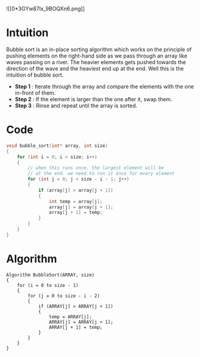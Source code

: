 ![[0*3GYw87Ix_9BOQXn6.png]]

# Intuition

Bubble sort is an in-place sorting algorithm which works on the principle of pushing elements on the right-hand side as we pass through an array like waves passing on a river. The heavier elements gets pushed towards the direction of the wave and the heaviest end up at the end. Well this is the intuition of bubble sort.

- **Step 1** : Iterate through the array and compare the elements with the one in-front of them. 
- **Step 2** : If the element is larger than the one after it, swap them.
- **Step 3** : Rinse and repeat until the array is sorted.

# Code 

```c++
void bubble_sort(int* array, int size)
{
	for (int i = 0; i < size; i++)
	{
		// when this runs once, the largest element will be
		// at the end. we need to run it once for every element
		for (int j = 0; j < size - i - 1; j++)
		{
			if (array[j] > array[j + 1])
			{
				int temp = array[j];
				array[j] = array[j + 1];
				array[j + 1] = temp;
			}
		}
	}
}
```

# Algorithm

```
Algorithm BubbleSort(ARRAY, size)
{
	for (i = 0 to size - 1)
	{
		for (j = 0 to size - i - 2)
		{
			if (ARRAY[j] > ARRAY[j + 1])
			{
				temp = ARRAY[j];
				ARRAY[j] = ARRAY[j + 1];
				ARRAY[j + 1] = temp;
			}
		}
	}
}
```